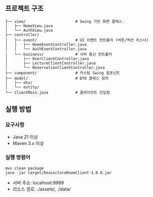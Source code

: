 ## 프로젝트 구조
```
├── view/                      # Swing 기반 화면 클래스
│   ├── HomeView.java
│   └── AuthView.java
├── controller/
│   ├── event/                 # UI 이벤트 컨트롤러 (버튼/액션 리스너)
│   │   ├── HomeEventController.java
│   │   └── AuthEventController.java
│   └── business/              # 서버 통신 컨트롤러
│       ├── UserClientController.java
│       ├── LectureClientController.java
│       └── ReservationClientController.java
├── component/                 # 커스텀 Swing 컴포넌트
├── model/                     # DTO 클래스 정의
│   ├── dto/
│   └── entity/
└── ClientMain.java            # 클라이언트 진입점
```
## 실행 방법

### 요구사항
- Java 21 이상
- Maven 3.x 이상

### 실행 명령어
```
mvn clean package
java -jar target/DeuLectureRoomClient-1.0.0.jar
```
- 서버 주소: localhost:9999
- 리소스 경로: ./assets/, ./data/
